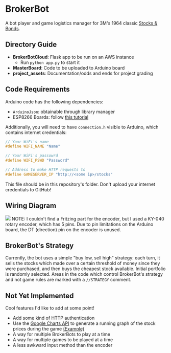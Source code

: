 # BrokerBot
A bot player and game logistics manager for 3M's 1964 classic [Stocks & Bonds](https://boardgamegeek.com/boardgame/1590/stocks-bonds).

## Directory Guide
- **BrokerBotCloud**: Flask app to be run on an AWS instance
  - Run `python app.py` to start it
- **MasterBoard**: Code to be uploaded to Arduino board
- **project_assets**: Documentation/odds and ends for project grading

## Code Requirements
Arduino code has the following dependencies:
- `ArduinoJson`: obtainable through library manager
- ESP8266 Boards: follow [this tutorial](https://randomnerdtutorials.com/how-to-install-esp8266-board-arduino-ide/)

Additionally, you will need to have `connection.h` visible to Arduino, which contains internet credentials:
```c
// Your WiFi's name
#define WIFI_NAME "Name"

// Your WiFi's passowrd
#define WIFI_PSWD "Password"

// Address to make HTTP requests to
#define GAMESERVER_IP "http://<some ip>/stocks"
```
This file should be in this repository's folder. Don't upload your internet credentials to GitHub!

## Wiring Diagram
![](project_assets/BrokerBot_diagram.png)
NOTE: I couldn't find a Fritzing part for the encoder, but I used a KY-040 rotary encoder, which has 5 pins. Due to pin limitations on the Arduino board, the DT (direction) pin on the encoder is unused.

## BrokerBot's Strategy
Currently, the bot uses a simple "buy low, sell high" strategy: each turn, it sells the stocks which made over a certain threshold of money since they were purchased, and then buys the cheapest stock available. Initial portfolio is randomly selected. Areas in the code which control BrokerBot's strategy and not game rules are marked with a `//STRATEGY` comment.

## Not Yet Implemented
Cool features I'd like to add at some point!
- Add some kind of HTTP authentication
- Use the [Google Charts API](https://developers.google.com/chart/interactive/docs/gallery/linechart) to generate a running graph of the stock prices during the game [(Example)](https://jsfiddle.net/6va5r8yq/5/)
- A way for multiple BrokerBots to play at a time
- A way for multiple games to be played at a time
- A less awkward input method than the encoder
